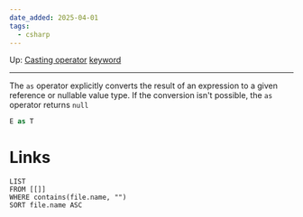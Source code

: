 ```yaml
---
date_added: 2025-04-01
tags:
  - csharp
---
```

Up: [Casting operator](Casting%20operator.md) [keyword](keyword.md)
___
The `as` operator explicitly converts the result of an expression to a given reference or nullable value type. If the conversion isn't possible, the `as` operator returns `null`

```cs
E as T
```
# Links
```dataview
LIST
FROM [[]]
WHERE contains(file.name, "")
SORT file.name ASC
```
